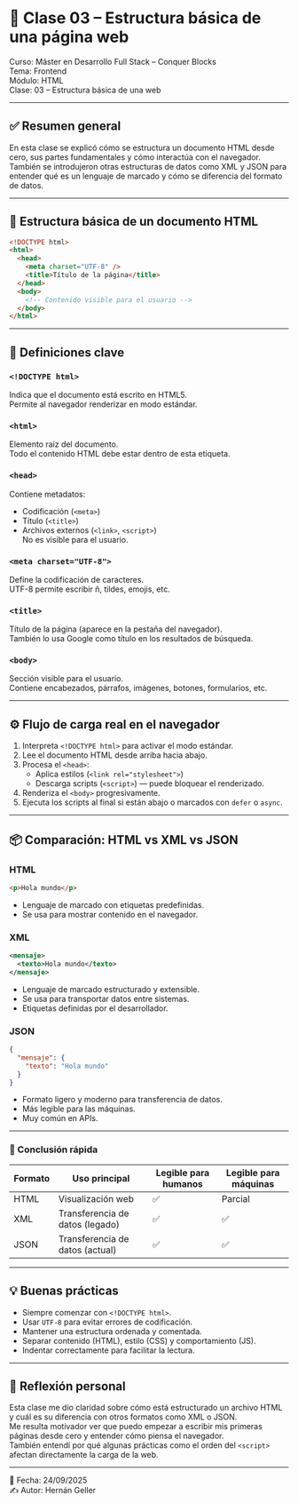 # 📘 Clase 03 – Estructura básica de una página web

Curso: Máster en Desarrollo Full Stack – Conquer Blocks  
Tema: Frontend  
Módulo: HTML  
Clase: 03 – Estructura básica de una web

---

## ✅ Resumen general

En esta clase se explicó cómo se estructura un documento HTML desde cero, sus partes fundamentales y cómo interactúa con el navegador.  
También se introdujeron otras estructuras de datos como XML y JSON para entender qué es un lenguaje de marcado y cómo se diferencia del formato de datos.

---

## 🧱 Estructura básica de un documento HTML

```html
<!DOCTYPE html>
<html>
  <head>
    <meta charset="UTF-8" />
    <title>Título de la página</title>
  </head>
  <body>
    <!-- Contenido visible para el usuario -->
  </body>
</html>
```

---

## 🧠 Definiciones clave

### `<!DOCTYPE html>`

Indica que el documento está escrito en HTML5.  
Permite al navegador renderizar en modo estándar.

### `<html>`

Elemento raíz del documento.  
Todo el contenido HTML debe estar dentro de esta etiqueta.

### `<head>`

Contiene metadatos:

- Codificación (`<meta>`)
- Título (`<title>`)
- Archivos externos (`<link>`, `<script>`)  
  No es visible para el usuario.

### `<meta charset="UTF-8">`

Define la codificación de caracteres.  
UTF-8 permite escribir ñ, tildes, emojis, etc.

### `<title>`

Título de la página (aparece en la pestaña del navegador).  
También lo usa Google como título en los resultados de búsqueda.

### `<body>`

Sección visible para el usuario.  
Contiene encabezados, párrafos, imágenes, botones, formularios, etc.

---

## ⚙️ Flujo de carga real en el navegador

1. Interpreta `<!DOCTYPE html>` para activar el modo estándar.
2. Lee el documento HTML desde arriba hacia abajo.
3. Procesa el `<head>`:
   - Aplica estilos (`<link rel="stylesheet">`)
   - Descarga scripts (`<script>`) — puede bloquear el renderizado.
4. Renderiza el `<body>` progresivamente.
5. Ejecuta los scripts al final si están abajo o marcados con `defer` o `async`.

---

## 📦 Comparación: HTML vs XML vs JSON

### HTML

```html
<p>Hola mundo</p>
```

- Lenguaje de marcado con etiquetas predefinidas.
- Se usa para mostrar contenido en el navegador.

### XML

```xml
<mensaje>
  <texto>Hola mundo</texto>
</mensaje>
```

- Lenguaje de marcado estructurado y extensible.
- Se usa para transportar datos entre sistemas.
- Etiquetas definidas por el desarrollador.

### JSON

```json
{
  "mensaje": {
    "texto": "Hola mundo"
  }
}
```

- Formato ligero y moderno para transferencia de datos.
- Más legible para las máquinas.
- Muy común en APIs.

---

### 🧠 Conclusión rápida

| Formato | Uso principal                   | Legible para humanos | Legible para máquinas |
| ------- | ------------------------------- | -------------------- | --------------------- |
| HTML    | Visualización web               | ✅                   | Parcial               |
| XML     | Transferencia de datos (legado) | ✅                   | ✅                    |
| JSON    | Transferencia de datos (actual) | ✅                   | ✅                    |

---

## 💡 Buenas prácticas

- Siempre comenzar con `<!DOCTYPE html>`.
- Usar `UTF-8` para evitar errores de codificación.
- Mantener una estructura ordenada y comentada.
- Separar contenido (HTML), estilo (CSS) y comportamiento (JS).
- Indentar correctamente para facilitar la lectura.

---

## 🧠 Reflexión personal

Esta clase me dio claridad sobre cómo está estructurado un archivo HTML y cuál es su diferencia con otros formatos como XML o JSON.  
Me resulta motivador ver que puedo empezar a escribir mis primeras páginas desde cero y entender cómo piensa el navegador.  
También entendí por qué algunas prácticas como el orden del `<script>` afectan directamente la carga de la web.

---

📅 Fecha: 24/09/2025  
✍️ Autor: Hernán Geller
